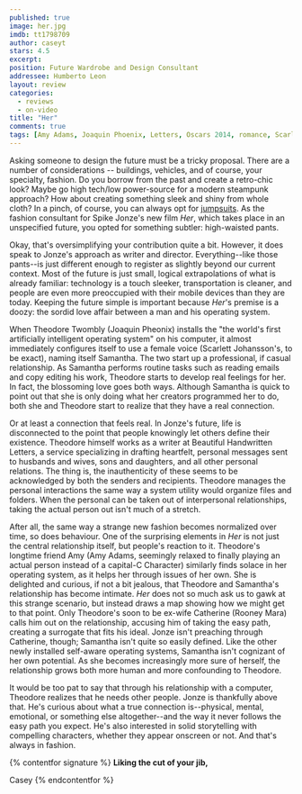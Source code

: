 ```yaml
---
published: true
image: her.jpg
imdb: tt1798709
author: caseyt 
stars: 4.5
excerpt: 
position: Future Wardrobe and Design Consultant
addressee: Humberto Leon
layout: review
categories: 
  - reviews
  - on-video
title: "Her"
comments: true
tags: [Amy Adams, Joaquin Phoenix, Letters, Oscars 2014, romance, Scarlett Johansson, science fiction, Spike Jonze]
---
```


Asking someone to design the future must be a tricky proposal. There are a number of considerations -- buildings, vehicles, and of course, your specialty, fashion. Do you borrow from the past and create a retro-chic look? Maybe go high tech/low power-source for a modern steampunk approach? How about creating something sleek and shiny from whole cloth? In a pinch, of course, you can always opt for [jumpsuits][1]. As the fashion consultant for Spike Jonze's new film _Her_, which takes place in an unspecified future, you opted for something subtler: high-waisted pants.

   [1]: http://images.amcnetworks.com/blogs.amctv.com/wp-content/uploads/2009/04/Logans_Run_560x330_MSDLORU_EC004_H.jpg

Okay, that's oversimplifying your contribution quite a bit. However, it does speak to Jonze's approach as writer and director. Everything--like those pants--is just different enough to register as slightly beyond our current context. Most of the future is just small, logical extrapolations of what is already familiar: technology is a touch sleeker, transportation is cleaner, and people are even more preoccupied with their mobile devices than they are today. Keeping the future simple is important because _Her_'s premise is a doozy: the sordid love affair between a man and his operating system.

When Theodore Twombly (Joaquin Pheonix) installs the "the world's first artificially intelligent operating system" on his computer, it almost immediately configures itself to use a female voice (Scarlett Johansson's, to be exact), naming itself Samantha. The two start up a professional, if casual relationship. As Samantha performs routine tasks such as reading emails and copy editing his work, Theodore starts to develop real feelings for her. In fact, the blossoming love goes both ways. Although Samantha is quick to point out that she is only doing what her creators programmed her to do, both she and Theodore start to realize that they have a real connection.

Or at least a connection that feels real. In Jonze's future, life is disconnected to the point that people knowingly let others define their existence. Theodore himself works as a writer at Beautiful Handwritten Letters, a service specializing in drafting heartfelt, personal messages sent to husbands and wives, sons and daughters, and all other personal relations. The thing is, the inauthenticity of these seems to be acknowledged by both the senders and recipients. Theodore manages the personal interactions the same way a system utility would organize files and folders. When the personal can be taken out of interpersonal relationships, taking the actual person out isn't much of a stretch.

After all, the same way a strange new fashion becomes normalized over time, so does behaviour. One of the surprising elements in _Her_ is not just the central relationship itself, but people's reaction to it. Theodore's longtime friend Amy (Amy Adams, seemingly relaxed to finally playing an actual person instead of a capital-C Character) similarly finds solace in her operating system, as it helps her through issues of her own. She is delighted and curious, if not a bit jealous, that Theodore and Samantha's relationship has become intimate. _Her_ does not so much ask us to gawk at this strange scenario, but instead draws a map showing how we might get to that point. Only Theodore's soon to be ex-wife Catherine (Rooney Mara) calls him out on the relationship, accusing him of taking the easy path, creating a surrogate that fits his ideal. Jonze isn't preaching through Catherine, though; Samantha isn't quite so easily defined. Like the other newly installed self-aware operating systems, Samantha isn't cognizant of her own potential. As she becomes increasingly more sure of herself, the relationship grows both more human and more confounding to Theodore.

It would be too pat to say that through his relationship with a computer, Theodore realizes that he needs other people. Jonze is thankfully above that. He's curious about what a true connection is--physical, mental, emotional, or something else altogether--and the way it never follows the easy path you expect. He's also interested in solid storytelling with compelling characters, whether they appear onscreen or not. And that's always in fashion.

{% contentfor signature %}
**Liking the cut of your jib,**

Casey
{% endcontentfor %}